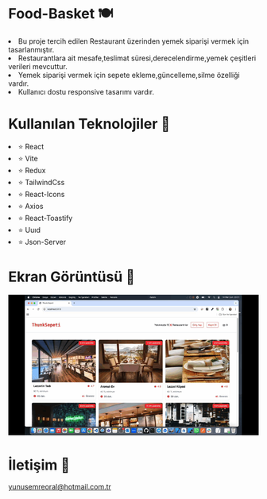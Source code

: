 # Food-Basket 🍽️

<li>Bu proje tercih edilen Restaurant üzerinden yemek siparişi vermek için tasarlanmıştır.</li>
<li>Restaurantlara ait mesafe,teslimat süresi,derecelendirme,yemek çeşitleri verileri mevcuttur.</li>
<li>Yemek siparişi vermek için sepete ekleme,güncelleme,silme özelliği vardır.</li>
<li>Kullanıcı dostu responsive tasarımı vardır.</li>

# Kullanılan Teknolojiler 🎨

<li>⭐ React</li>
<li>⭐ Vite</li>
<li>⭐ Redux</li>
<li>⭐ TailwindCss</li>
<li>⭐ React-Icons</li>
<li>⭐ Axios</li>
<li>⭐ React-Toastify</li>
<li>⭐ Uuıd</li>
<li>⭐ Json-Server</li>
  
# Ekran Görüntüsü 🎥
<img src="foodbasket.gif" width="auto">      

# İletişim 📩
yunusemreoral@hotmail.com.tr
